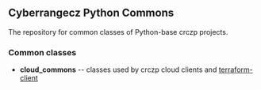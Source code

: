 ## Сyberrangecz Python Commons
The repository for common classes of Python-base crczp projects.

### Common classes
 * **cloud_commons** -- classes used by crczp cloud clients and [terraform-client](https://github.com/cyberrangecz/backend-terraform-client)
